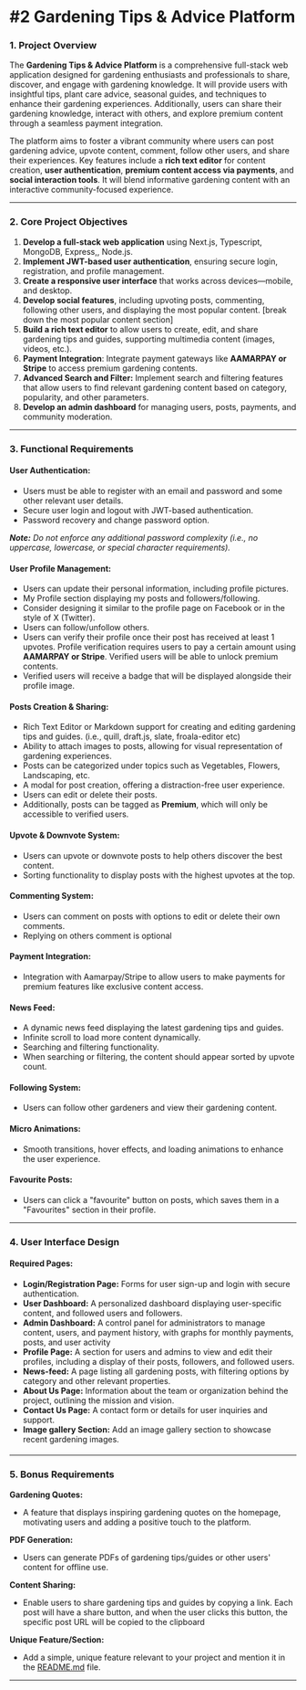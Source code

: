 # #2 Gardening Tips & Advice Platform

### **1\. Project Overview**

The **Gardening Tips & Advice Platform** is a comprehensive full-stack web application designed for gardening enthusiasts and professionals to share, discover, and engage with gardening knowledge. It will provide users with insightful tips, plant care advice, seasonal guides, and techniques to enhance their gardening experiences. Additionally, users can share their gardening knowledge, interact with others, and explore premium content through a seamless payment integration.

The platform aims to foster a vibrant community where users can post gardening advice, upvote content, comment, follow other users, and share their experiences. Key features include a **rich text editor** for content creation, **user authentication**, **premium content access via payments**, and **social interaction tools**. It will blend informative gardening content with an interactive community-focused experience.

  

* * *

### **2\. Core Project Objectives**

1. **Develop a full-stack web application** using Next.js, Typescript, MongoDB, Express,, Node.js.
2. **Implement JWT-based user authentication**, ensuring secure login, registration, and profile management.
3. **Create a responsive user interface** that works across devices—mobile, and desktop.
4. **Develop social features**, including upvoting posts, commenting, following other users, and displaying the most popular content. \[break down the most popular content section\]
5. **Build a rich text editor** to allow users to create, edit, and share gardening tips and guides, supporting multimedia content (images, videos, etc.).
6. **Payment Integration**: Integrate payment gateways like **AAMARPAY or Stripe** to access premium gardening contents.
7. **Advanced Search and Filter:** Implement search and filtering features that allow users to find relevant gardening content based on category, popularity, and other parameters.
8. **Develop an admin dashboard** for managing users, posts, payments, and community moderation.

  

* * *

### 3\. Functional Requirements

#### User Authentication:

*   Users must be able to register with an email and password and some other relevant user details.
*   Secure user login and logout with JWT-based authentication.
*   Password recovery and change password option.

**_Note:_** _Do not enforce any additional password complexity (i.e., no uppercase, lowercase, or special character requirements)._

#### User Profile Management:

*   Users can update their personal information, including profile pictures.
*   My Profile section displaying my posts and followers/following.
*   Consider designing it similar to the profile page on Facebook or in the style of X (Twitter).
*   Users can follow/unfollow others.
*   Users can verify their profile once their post has received at least 1 upvotes. Profile verification requires users to pay a certain amount using **AAMARPAY or Stripe**. Verified users will be able to unlock premium contents.
*   Verified users will receive a badge that will be displayed alongside their profile image.

#### Posts Creation & Sharing:

*   Rich Text Editor or Markdown support for creating and editing gardening tips and guides. (i.e., quill, draft.js, slate, froala-editor etc)
*   Ability to attach images to posts, allowing for visual representation of gardening experiences.
*   Posts can be categorized under topics such as Vegetables, Flowers, Landscaping, etc.
*   A modal for post creation, offering a distraction-free user experience.
*   Users can edit or delete their posts.
*   Additionally, posts can be tagged as **Premium**, which will only be accessible to verified users.

#### Upvote & Downvote System:

*   Users can upvote or downvote posts to help others discover the best content.
*   Sorting functionality to display posts with the highest upvotes at the top.

#### Commenting System:

*   Users can comment on posts with options to edit or delete their own comments.
*   Replying on others comment is optional

#### Payment Integration:

*   Integration with Aamarpay/Stripe to allow users to make payments for premium features like exclusive content access.

#### News Feed:

*   A dynamic news feed displaying the latest gardening tips and guides.
*   Infinite scroll to load more content dynamically.
*   Searching and filtering functionality.
*   When searching or filtering, the content should appear sorted by upvote count.

#### Following System:

*   Users can follow other gardeners and view their gardening content.

#### Micro Animations:

*   Smooth transitions, hover effects, and loading animations to enhance the user experience.

#### **Favourite Posts:**

*   Users can click a "favourite" button on posts, which saves them in a "Favourites" section in their profile.

* * *

### 4\. User Interface Design

#### Required Pages:

*   **Login/Registration Page:** Forms for user sign-up and login with secure authentication.
*   **User Dashboard:** A personalized dashboard displaying user-specific content, and followed users and followers.
*   **Admin Dashboard:** A control panel for administrators to manage content, users, and payment history, with graphs for monthly payments, posts, and user activity
*   **Profile Page:** A section for users and admins to view and edit their profiles, including a display of their posts, followers, and followed users.
*   **News-feed:** A page listing all gardening posts, with filtering options by category and other relevant properties.
*   **About Us Page:** Information about the team or organization behind the project, outlining the mission and vision.
*   **Contact Us Page:** A contact form or details for user inquiries and support.
*   **Image gallery Section:** Add an image gallery section to showcase recent gardening images.

####   

* * *

### 5\. Bonus Requirements

**Gardening Quotes:**

*   A feature that displays inspiring gardening quotes on the homepage, motivating users and adding a positive touch to the platform.

**PDF Generation:**

*   Users can generate PDFs of gardening tips/guides or other users' content for offline use.

**Content Sharing:**

*   Enable users to share gardening tips and guides by copying a link. Each post will have a share button, and when the user clicks this button, the specific post URL will be copied to the clipboard

**Unique Feature/Section:**

*   Add a simple, unique feature relevant to your project and mention it in the [README.md](http://readme.md/) file.

  

* * *

###
